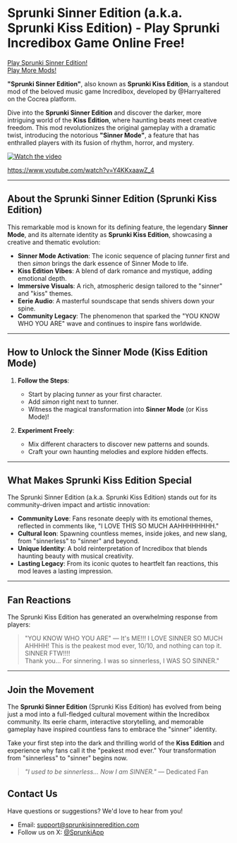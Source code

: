 # Sprunki Sinner Edition (a.k.a. Sprunki Kiss Edition) - Play Sprunki Incredibox Game Online Free!

[Play Sprunki Sinner Edition!](https://sprunkisinneredition.com/)  
[Play More Mods!](https://sprunki.app)

**"Sprunki Sinner Edition"**, also known as **Sprunki Kiss Edition**, is a standout mod of the beloved music game Incredibox, developed by @Harryaltered on the Cocrea platform.

Dive into the **Sprunki Sinner Edition** and discover the darker, more intriguing world of the **Kiss Edition**, where haunting beats meet creative freedom. This mod revolutionizes the original gameplay with a dramatic twist, introducing the notorious **"Sinner Mode"**, a feature that has enthralled players with its fusion of rhythm, horror, and mystery.

[![Watch the video](https://img.youtube.com/vi/80OaBBRlp3g/0.jpg)](https://www.youtube.com/watch?v=Y4KKxaawZ_4)

https://www.youtube.com/watch?v=Y4KKxaawZ_4

---

## About the Sprunki Sinner Edition (Sprunki Kiss Edition)

This remarkable mod is known for its defining feature, the legendary **Sinner Mode**, and its alternate identity as **Sprunki Kiss Edition**, showcasing a creative and thematic evolution:

- **Sinner Mode Activation**: The iconic sequence of placing *tunner* first and then *simon* brings the dark essence of Sinner Mode to life.
- **Kiss Edition Vibes**: A blend of dark romance and mystique, adding emotional depth.
- **Immersive Visuals**: A rich, atmospheric design tailored to the "sinner" and "kiss" themes.
- **Eerie Audio**: A masterful soundscape that sends shivers down your spine.
- **Community Legacy**: The phenomenon that sparked the "YOU KNOW WHO YOU ARE" wave and continues to inspire fans worldwide.

---

## How to Unlock the Sinner Mode (Kiss Edition Mode)

1. **Follow the Steps**:
   - Start by placing *tunner* as your first character.
   - Add *simon* right next to tunner.
   - Witness the magical transformation into **Sinner Mode** (or Kiss Mode)!

2. **Experiment Freely**:
   - Mix different characters to discover new patterns and sounds.
   - Craft your own haunting melodies and explore hidden effects.

---

## What Makes Sprunki Kiss Edition Special

The Sprunki Sinner Edition (a.k.a. Sprunki Kiss Edition) stands out for its community-driven impact and artistic innovation:

- **Community Love**: Fans resonate deeply with its emotional themes, reflected in comments like, "I LOVE THIS SO MUCH AAHHHHHHHH."
- **Cultural Icon**: Spawning countless memes, inside jokes, and new slang, from "sinnerless" to "sinner" and beyond.
- **Unique Identity**: A bold reinterpretation of Incredibox that blends haunting beauty with musical creativity.
- **Lasting Legacy**: From its iconic quotes to heartfelt fan reactions, this mod leaves a lasting impression.

---

## Fan Reactions

The Sprunki Kiss Edition has generated an overwhelming response from players:

> "YOU KNOW WHO YOU ARE" — It's ME!!! I LOVE SINNER SO MUCH AHHHH! This is the peakest mod ever, 10/10, and nothing can top it. SINNER FTW!!!!  
> Thank you... For sinnering. I was so sinnerless, I WAS SO SINNER."

---

## Join the Movement

The **Sprunki Sinner Edition** (Sprunki Kiss Edition) has evolved from being just a mod into a full-fledged cultural movement within the Incredibox community. Its eerie charm, interactive storytelling, and memorable gameplay have inspired countless fans to embrace the "sinner" identity.

Take your first step into the dark and thrilling world of the **Kiss Edition** and experience why fans call it the "peakest mod ever." Your transformation from "sinnerless" to "sinner" begins now.

> _"I used to be sinnerless... Now I am SINNER."_ — Dedicated Fan

## Contact Us

Have questions or suggestions? We'd love to hear from you!

- Email: <support@sprunkisinneredition.com>
- Follow us on X: [@SprunkiApp](https://x.com/intent/follow?screen_name=jack065713)
